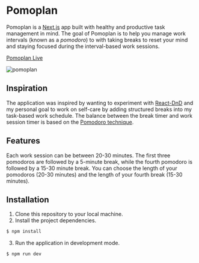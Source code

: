 
# Pomoplan

Pomoplan is a [Next.js](https://nextjs.org/docs/getting-started) app built with
healthy and productive task management in mind. The goal of Pomoplan is to help
you manage work intervals (known as a _pomodoro_) to with taking breaks to reset
your mind and staying focused during the interval-based work sessions.

[Pomoplan Live](https://pomoplan.vercel.app/)

![pomoplan](https://user-images.githubusercontent.com/32081352/90709563-5684e600-e251-11ea-94fe-f2137440810e.gif)


## Inspiration

The application was inspired by wanting to experiment with
[React-DnD](https://react-dnd.github.io/react-dnd/about) and my personal goal to
work on self-care by adding structured breaks into my task-based work schedule.
The balance between the break timer and work session timer is based on the
[Pomodoro technique](https://en.wikipedia.org/wiki/Pomodoro_Technique).

## Features

Each work session can be between 20-30 minutes. The first three pomodoros are
followed by a 5-minute break, while the fourth pomodoro is followed by a 15-30
minute break. You can choose the length of your pomodoros (20-30 minutes) and
the length of your fourth break (15-30 minutes).

## Installation

1. Clone this repository to your local machine.
2. Install the project dependencies.
  ```sh
  $ npm install
  ```
3. Run the application in development mode.
  ```sh
  $ npm run dev
  ```
